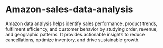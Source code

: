 # Amazon-sales-data-analysis
Amazon data analysis helps identify sales performance, product trends, fulfilment efficiency, and customer behavior by studying order, revenue, and geographic patterns. It provides actionable insights to reduce cancellations, optimize inventory, and drive sustainable growth.
